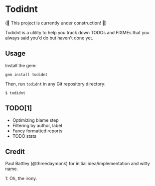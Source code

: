 Todidnt
====

(:construction: This project is currently under construction! :construction:)

Todidnt is a utility to help you track down TODOs and FIXMEs that you always
said you'd do but haven't done yet.

Usage
----

Install the gem:

    gem install todidnt

Then, run `todidnt` in any Git repository directory:

    $ todidnt

TODO[1]
----

- Optimizing blame step
- Filtering by author, label
- Fancy formatted reports
- TODO stats

Credit
----

Paul Battley (@threedaymonk) for initial idea/implementation and witty name.

1: Oh, the irony.
